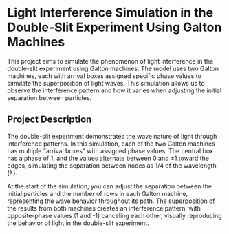 # Light Interference Simulation in the Double-Slit Experiment Using Galton Machines

This project aims to simulate the phenomenon of light interference in the double-slit experiment using Galton machines. The model uses two Galton machines, each with arrival boxes assigned specific phase values to simulate the superposition of light waves. This simulation allows us to observe the interference pattern and how it varies when adjusting the initial separation between particles.

## Project Description

The double-slit experiment demonstrates the wave nature of light through interference patterns. In this simulation, each of the two Galton machines has multiple "arrival boxes" with assigned phase values. The central box has a phase of 1, and the values alternate between 0 and ±1 toward the edges, simulating the separation between nodes as 1/4 of the wavelength (λ).

At the start of the simulation, you can adjust the separation between the initial particles and the number of rows in each Galton machine, representing the wave behavior throughout its path. The superposition of the results from both machines creates an interference pattern, with opposite-phase values (1 and -1) canceling each other, visually reproducing the behavior of light in the double-slit experiment.

